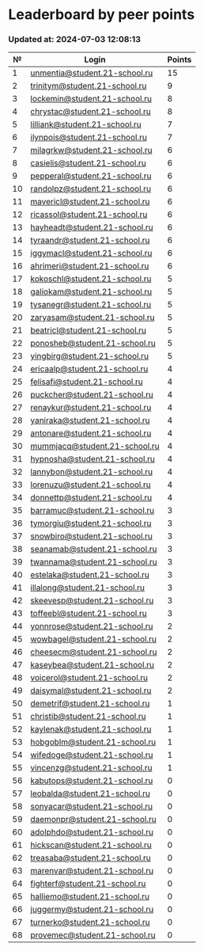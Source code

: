 # Leaderboard by peer points

### Updated at: 2024-07-03 12:08:13

| № | Login | Points |
|---|-------|--------|
|1|unmentia@student.21-school.ru|15|
|2|trinitym@student.21-school.ru|9|
|3|lockemin@student.21-school.ru|8|
|4|chrystac@student.21-school.ru|8|
|5|lilliank@student.21-school.ru|7|
|6|ilynpois@student.21-school.ru|7|
|7|milagrkw@student.21-school.ru|6|
|8|casielis@student.21-school.ru|6|
|9|pepperal@student.21-school.ru|6|
|10|randolpz@student.21-school.ru|6|
|11|mavericl@student.21-school.ru|6|
|12|ricassol@student.21-school.ru|6|
|13|hayheadt@student.21-school.ru|6|
|14|tyraandr@student.21-school.ru|6|
|15|iggymacl@student.21-school.ru|6|
|16|ahrimeri@student.21-school.ru|6|
|17|kokoschl@student.21-school.ru|5|
|18|galiokam@student.21-school.ru|5|
|19|tysanegr@student.21-school.ru|5|
|20|zaryasam@student.21-school.ru|5|
|21|beatricl@student.21-school.ru|5|
|22|ponosheb@student.21-school.ru|5|
|23|yingbirg@student.21-school.ru|5|
|24|ericaalp@student.21-school.ru|4|
|25|felisafi@student.21-school.ru|4|
|26|puckcher@student.21-school.ru|4|
|27|renaykur@student.21-school.ru|4|
|28|yaniraka@student.21-school.ru|4|
|29|antonare@student.21-school.ru|4|
|30|mummjacq@student.21-school.ru|4|
|31|hypnosha@student.21-school.ru|4|
|32|lannybon@student.21-school.ru|4|
|33|lorenuzu@student.21-school.ru|4|
|34|donnettp@student.21-school.ru|4|
|35|barramuc@student.21-school.ru|3|
|36|tymorgiu@student.21-school.ru|3|
|37|snowbiro@student.21-school.ru|3|
|38|seanamab@student.21-school.ru|3|
|39|twannama@student.21-school.ru|3|
|40|estelaka@student.21-school.ru|3|
|41|illalong@student.21-school.ru|3|
|42|skeevesp@student.21-school.ru|3|
|43|toffeebl@student.21-school.ru|3|
|44|yonnrose@student.21-school.ru|2|
|45|wowbagel@student.21-school.ru|2|
|46|cheesecm@student.21-school.ru|2|
|47|kaseybea@student.21-school.ru|2|
|48|voicerol@student.21-school.ru|2|
|49|daisymal@student.21-school.ru|2|
|50|demetrif@student.21-school.ru|1|
|51|christib@student.21-school.ru|1|
|52|kaylenak@student.21-school.ru|1|
|53|hobgoblm@student.21-school.ru|1|
|54|wifedoge@student.21-school.ru|1|
|55|vincenzg@student.21-school.ru|1|
|56|kabutops@student.21-school.ru|0|
|57|leobalda@student.21-school.ru|0|
|58|sonyacar@student.21-school.ru|0|
|59|daemonpr@student.21-school.ru|0|
|60|adolphdo@student.21-school.ru|0|
|61|hickscan@student.21-school.ru|0|
|62|treasaba@student.21-school.ru|0|
|63|marenvar@student.21-school.ru|0|
|64|fighterf@student.21-school.ru|0|
|65|halliemo@student.21-school.ru|0|
|66|juggermy@student.21-school.ru|0|
|67|turnerko@student.21-school.ru|0|
|68|provemec@student.21-school.ru|0|
